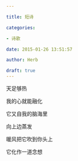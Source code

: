 ```yaml
---

title: 短诗

categories:

- 诗歌

date: 2015-01-26 13:51:57

author: Herb

draft: true
---
```


天足够热

我的心就能融化

它又自我的脑海里

向上边蒸发

暖风把它吹到你头上

它化作一道念想
